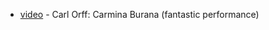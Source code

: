  - [video](https://www.youtube.com/watch?v=N4z2Ey4PYT4) - Carl Orff: Carmina Burana (fantastic performance)  
